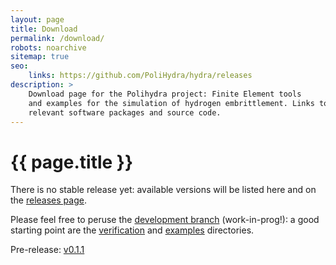 ```yaml
---
layout: page
title: Download
permalink: /download/
robots: noarchive
sitemap: true
seo:
    links: https://github.com/PoliHydra/hydra/releases
description: >
    Download page for the Polihydra project: Finite Element tools
    and examples for the simulation of hydrogen embrittlement. Links to
    relevant software packages and source code.
---
```

# {{ page.title }}

There is no stable release yet:
available versions will be listed here and on the
[releases page](https://github.com/PoliHydra/hydra/releases).

Please feel free to peruse the [development
branch](https://github.com/PoliHydra/hydra/tree/devel)
(work-in-prog!): a good starting point are the
[verification](https://github.com/PoliHydra/hydra/tree/devel/verification)
and [examples](https://github.com/PoliHydra/hydra/tree/devel/examples)
directories.

Pre-release:
[v0.1.1](https://github.com/PoliHydra/hydra/releases/tag/v0.1.1)
